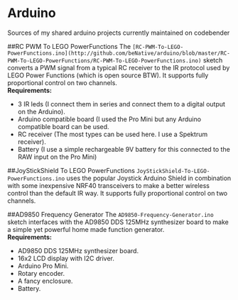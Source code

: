 # Arduino
Sources of my shared arduino projects currently maintained on codebender

##RC PWM To LEGO PowerFunctions
The `[RC-PWM-To-LEGO-PowerFunctions.ino](http://github.com/beNative/arduino/blob/master/RC-PWM-To-LEGO-PowerFunctions/RC-PWM-To-LEGO-PowerFunctions.ino)` sketch converts a PWM signal from a typical RC receiver to the IR protocol used by LEGO Power Functions (which is open source BTW). It supports fully proportional control on two channels.  
**Requirements:**  
* 3 IR leds (I connect them in series and connect them to a digital output on the Arduino).
* Arduino compatible board (I used the Pro Mini but any Arduino compatible board can be used.
* RC receiver (The most types can be used here. I use a Spektrum receiver).
* Battery (I use a simple rechargeable 9V battery for this connected to the RAW input on the Pro Mini) 

##JoyStickShield To LEGO PowerFunctions
`JoyStickShield-To-LEGO-PowerFunctions.ino` uses the popular Joystick Arduino Shield in combination with some inexpensive NRF40 transceivers to make a better wireless control than the default IR way. It supports fully proportional control on two channels.

##AD9850 Frequency Generator
The `AD9850-Frequency-Generator.ino` sketch interfaces with the AD9850 DDS 125MHz synthesizer board to make a simple yet powerful home made function generator.  
**Requirements:**
- AD9850 DDS 125MHz synthesizer board.
- 16x2 LCD display with I2C driver.
- Arduino Pro Mini.
- Rotary encoder.
- A fancy enclosure.
- Battery.
